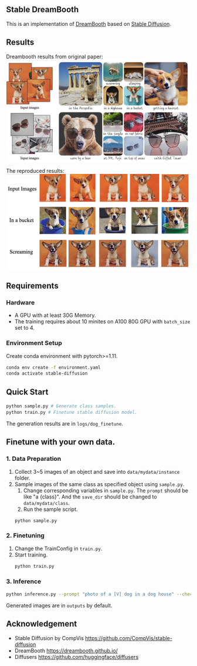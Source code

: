 ## Stable DreamBooth 

This is an implementation of [DreamBooth](https://dreambooth.github.io/) based on [Stable Diffusion](https://github.com/CompVis/stable-diffusion).

## Results
Dreambooth results from original paper:
![Results](assets/dreambooth.jpg)


The reproduced results:
![Results](assets/results.jpg)

## Requirements
### Hardware
- A GPU with at least 30G Memory.
- The training requires about 10 minites on A100 80G GPU with `batch_size` set to 4.

### Environment Setup
Create conda environment with pytorch>=1.11.
```bash
conda env create -f environment.yaml
conda activate stable-diffusion
```

## Quick Start
```bash
python sample.py # Generate class samples.
python train.py # Finetune stable diffusion model.
```
The generation results are in `logs/dog_finetune`.

## Finetune with your own data.

### 1. Data Preparation
1. Collect 3~5 images of an object and save into `data/mydata/instance` folder.
2. Sample images of the same class as specified object using `sample.py`.
    1. Change corresponding variables in `sample.py`. The `prompt` should be like "a {class}". And the `save_dir` should be changed to `data/mydata/class`.
    2. Run the sample script.
    ```bash
    python sample.py
    ```

### 2. Finetuning
1. Change the TrainConfig in `train.py`. 
2. Start training.
    ```bash
    python train.py
    ```

### 3. Inference
```bash
python inference.py --prompt "photo of a [V] dog in a dog house" --checkpoint_dir logs/dogs_finetune
```
Generated images are in `outputs` by default.

## Acknowledgement

- Stable Diffusion by CompVis https://github.com/CompVis/stable-diffusion
- DreamBooth https://dreambooth.github.io/
- Diffusers https://github.com/huggingface/diffusers